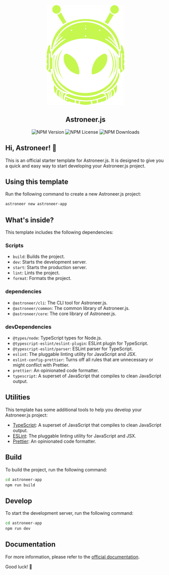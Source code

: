 <p align="center">
  <img src="https://raw.githubusercontent.com/astroneer-team/astroneer/master/.github/astroneer.svg">
</p>
<h2 align="center">
  Astroneer.js
</h2>
<p align="center">
  <img alt="NPM Version" src="https://img.shields.io/npm/v/%40astroneer%2Fcore?style=for-the-badge&logo=npm&label=%20&color=%23000000">
  <img alt="NPM License" src="https://img.shields.io/npm/l/%40astroneer%2Fcore?style=for-the-badge&labelColor=%23000000&color=%233DA639">
  <img alt="NPM Downloads" src="https://img.shields.io/npm/dm/%40astroneer%2Fcore?style=for-the-badge&labelColor=000000&color=C5F74F">
</p>

## Hi, Astroneer! 👋

This is an official starter template for Astroneer.js. It is designed to give you a quick and easy way to start developing your Astroneer.js project.

## Using this template

Run the following command to create a new Astroneer.js project:

```sh
astroneer new astroneer-app
```

## What's inside?

This template includes the following dependencies:

### Scripts

- `build`: Builds the project.
- `dev`: Starts the development server.
- `start`: Starts the production server.
- `lint`: Lints the project.
- `format`: Formats the project.

### dependencies

- `@astroneer/cli`: The CLI tool for Astroneer.js.
- `@astroneer/common`: The common library of Astroneer.js.
- `@astroneer/core`: The core library of Astroneer.js.

### devDependencies

- `@types/node`: TypeScript types for Node.js.
- `@typescript-eslint/eslint-plugin`: ESLint plugin for TypeScript.
- `@typescript-eslint/parser`: ESLint parser for TypeScript.
- `eslint`: The pluggable linting utility for JavaScript and JSX.
- `eslint-config-prettier`: Turns off all rules that are unnecessary or might conflict with Prettier.
- `prettier`: An opinionated code formatter.
- `typescript`: A superset of JavaScript that compiles to clean JavaScript output.

## Utilities

This template has some additional tools to help you develop your Astroneer.js project:

- [TypeScript](https://www.typescriptlang.org/): A superset of JavaScript that compiles to clean JavaScript output.
- [ESLint](https://eslint.org/): The pluggable linting utility for JavaScript and JSX.
- [Prettier](https://prettier.io/): An opinionated code formatter.

## Build

To build the project, run the following command:

```sh
cd astroneer-app
npm run build
```

## Develop

To start the development server, run the following command:

```sh
cd astroneer-app
npm run dev
```

## Documentation

For more information, please refer to the [official documentation](https://astroneer.dev/).

Good luck! 🚀
